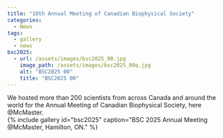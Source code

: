 ```yaml
---
title: "10th Annual Meeting of Canadian Biophysical Society"
categories:
  - News
tags:
  - gallery
  - news
bsc2025:
  - url: /assets/images/bsc2025_00.jpg
    image_path: /assets/images/bsc2025_00q.jpg
    alt: "BSC2025 00"
    title: "BSC2025 00"
---
```


We hosted more than 200 scientists from across Canada and around the world for the Annual Meeting of Canadian Biophysical Society, here @McMaster.  
{% include gallery id="bsc2025" caption="BSC 2025 Annual Meeting @McMaster, Hamilton, ON." %}
